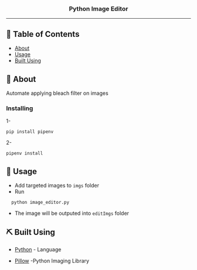<h3 align="center">Python Image Editor</h3>

<div align="center">

</div>

---

## 📝 Table of Contents

- [About](#about)
- [Usage](#usage)
- [Built Using](#built_using)

## 🧐 About <a name = "about"></a>

Automate applying bleach filter on images

### Installing

1-

```
pip install pipenv
```

2-

```
pipenv install
```

## 🎈 Usage <a name="usage"></a>

- Add targeted images to `imgs` folder
- Run

```
  python image_editor.py
```

- The image will be outputed into `editImgs` folder

## ⛏️ Built Using <a name = "built_using"></a>

- [Python](https://www.python.org/) - Language

- [Pillow](https://pillow.readthedocs.io/en/stable/) -Python Imaging Library
